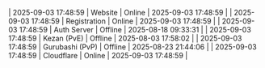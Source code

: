 | 2025-09-03 17:48:59 | Website | Online | 2025-09-03 17:48:59 |
| 2025-09-03 17:48:59 | Registration | Online | 2025-09-03 17:48:59 |
| 2025-09-03 17:48:59 | Auth Server | Offline | 2025-08-18 09:33:31 |
| 2025-09-03 17:48:59 | Kezan (PvE) | Offline | 2025-08-03 17:58:02 |
| 2025-09-03 17:48:59 | Gurubashi (PvP) | Offline | 2025-08-23 21:44:06 |
| 2025-09-03 17:48:59 | Cloudflare | Online | 2025-09-03 17:48:59 |
